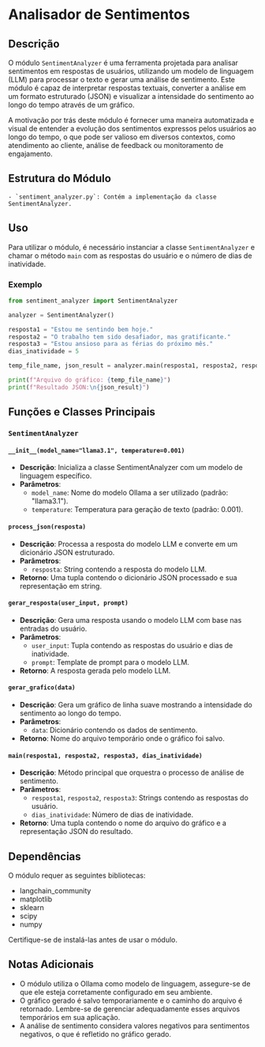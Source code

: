 # Analisador de Sentimentos

## Descrição

O módulo `SentimentAnalyzer` é uma ferramenta projetada para analisar sentimentos em respostas de usuários, utilizando um modelo de linguagem (LLM) para processar o texto e gerar uma análise de sentimento. Este módulo é capaz de interpretar respostas textuais, converter a análise em um formato estruturado (JSON) e visualizar a intensidade do sentimento ao longo do tempo através de um gráfico.

A motivação por trás deste módulo é fornecer uma maneira automatizada e visual de entender a evolução dos sentimentos expressos pelos usuários ao longo do tempo, o que pode ser valioso em diversos contextos, como atendimento ao cliente, análise de feedback ou monitoramento de engajamento.

## Estrutura do Módulo

```
- `sentiment_analyzer.py`: Contém a implementação da classe SentimentAnalyzer.
```

## Uso

Para utilizar o módulo, é necessário instanciar a classe `SentimentAnalyzer` e chamar o método `main` com as respostas do usuário e o número de dias de inatividade.

### Exemplo

```python
from sentiment_analyzer import SentimentAnalyzer

analyzer = SentimentAnalyzer()

resposta1 = "Estou me sentindo bem hoje."
resposta2 = "O trabalho tem sido desafiador, mas gratificante."
resposta3 = "Estou ansioso para as férias do próximo mês."
dias_inatividade = 5

temp_file_name, json_result = analyzer.main(resposta1, resposta2, resposta3, dias_inatividade)

print(f"Arquivo do gráfico: {temp_file_name}")
print(f"Resultado JSON:\n{json_result}")
```

## Funções e Classes Principais

### `SentimentAnalyzer`

#### `__init__(model_name="llama3.1", temperature=0.001)`

- **Descrição**: Inicializa a classe SentimentAnalyzer com um modelo de linguagem específico.
- **Parâmetros**:
  - `model_name`: Nome do modelo Ollama a ser utilizado (padrão: "llama3.1").
  - `temperature`: Temperatura para geração de texto (padrão: 0.001).

#### `process_json(resposta)`

- **Descrição**: Processa a resposta do modelo LLM e converte em um dicionário JSON estruturado.
- **Parâmetros**:
  - `resposta`: String contendo a resposta do modelo LLM.
- **Retorno**: Uma tupla contendo o dicionário JSON processado e sua representação em string.

#### `gerar_resposta(user_input, prompt)`

- **Descrição**: Gera uma resposta usando o modelo LLM com base nas entradas do usuário.
- **Parâmetros**:
  - `user_input`: Tupla contendo as respostas do usuário e dias de inatividade.
  - `prompt`: Template de prompt para o modelo LLM.
- **Retorno**: A resposta gerada pelo modelo LLM.

#### `gerar_grafico(data)`

- **Descrição**: Gera um gráfico de linha suave mostrando a intensidade do sentimento ao longo do tempo.
- **Parâmetros**:
  - `data`: Dicionário contendo os dados de sentimento.
- **Retorno**: Nome do arquivo temporário onde o gráfico foi salvo.

#### `main(resposta1, resposta2, resposta3, dias_inatividade)`

- **Descrição**: Método principal que orquestra o processo de análise de sentimento.
- **Parâmetros**:
  - `resposta1`, `resposta2`, `resposta3`: Strings contendo as respostas do usuário.
  - `dias_inatividade`: Número de dias de inatividade.
- **Retorno**: Uma tupla contendo o nome do arquivo do gráfico e a representação JSON do resultado.

## Dependências

O módulo requer as seguintes bibliotecas:

- langchain_community
- matplotlib
- sklearn
- scipy
- numpy

Certifique-se de instalá-las antes de usar o módulo.

## Notas Adicionais

- O módulo utiliza o Ollama como modelo de linguagem, assegure-se de que ele esteja corretamente configurado em seu ambiente.
- O gráfico gerado é salvo temporariamente e o caminho do arquivo é retornado. Lembre-se de gerenciar adequadamente esses arquivos temporários em sua aplicação.
- A análise de sentimento considera valores negativos para sentimentos negativos, o que é refletido no gráfico gerado.
